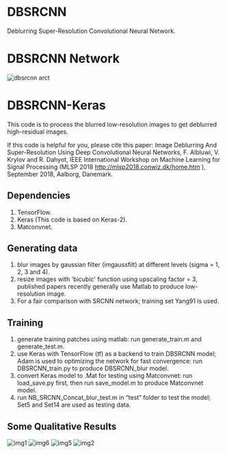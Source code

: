 
# DBSRCNN
Deblurring Super-Resolution Convolutional Neural Network.

# DBSRCNN Network 

![dbsrcnn arct](https://user-images.githubusercontent.com/16929158/45629859-4bd2dc80-ba8f-11e8-82f4-409c28a32777.png)

# DBSRCNN-Keras

This code is to process the blurred low-resolution images to get deblurred high-residual images.

If this code is helpful for you, please cite this paper: Image Deblurring And Super-Resolution Using Deep Convolutional Neural Networks,
F. Albluwi, V. Krylov and R. Dahyot, IEEE International Workshop on Machine Learning for Signal Processing (MLSP 2018 <http://mlsp2018.conwiz.dk/home.htm> ), September 2018, Aalborg, Danemark.

## Dependencies

1. TensorFlow.
2. Keras (This code is based on Keras-2).
3. Matconvnet.  

## Generating data

1. blur images by gaussian filter (imgaussfilt) at different levels (sigma = 1, 2, 3 and 4).
2. resize images with 'bicubic' function using upscaling factor = 3, published papers recently generally use Matlab to produce low-resolution image.
3. For a fair comparison with SRCNN network; training set Yang91 is used.

## Training

1. generate training patches using matlab: run generate_train.m and generate_test.m.
2. use Keras with TensorFlow (tf) as a backend to train DBSRCNN model; Adam is used to optimizing the network for fast convergence: run DBSRCNN_train.py to produce DBSRCNN_blur model. 
3. convert Keras model to .Mat for testing using Matconvnet: run load_save.py first, then run save_model.m to produce Matconvnet model. 
4. run NB_SRCNN_Concat_blur_test.m in “test” folder to test the model; Set5 and Set14 are used as testing data.

## Some Qualitative Results

![img1](https://user-images.githubusercontent.com/16929158/46291571-c408ca00-c586-11e8-8c42-28ca32f50a6f.png)
![img6](https://user-images.githubusercontent.com/16929158/46292371-af2d3600-c588-11e8-892f-d1bf08a1085b.png)
![img5](https://user-images.githubusercontent.com/16929158/46292284-670e1380-c588-11e8-8c68-acc9844df88c.png)
![img2](https://user-images.githubusercontent.com/16929158/46291577-c66b2400-c586-11e8-961a-05f9819e317e.png)
